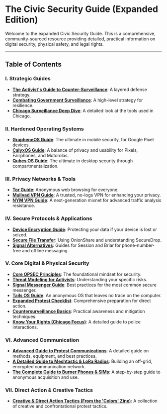 # The Civic Security Guide (Expanded Edition)

Welcome to the expanded Civic Security Guide. This is a comprehensive, community-sourced resource providing detailed, practical information on digital security, physical safety, and legal rights.

---

## Table of Contents

### I. Strategic Guides
*   [**The Activist's Guide to Counter-Surveillance**](./strategic-guides/countering_surveillance_guide.md): A layered defense strategy.
*   [**Combating Government Surveillance**](./strategic-guides/combating_surveillance.md): A high-level strategy for resilience.
*   [**Chicago Surveillance Deep Dive**](./strategic-guides/chicago_surveillance.md): A detailed look at the tools used in Chicago.

### II. Hardened Operating Systems
*   [**GrapheneOS Guide**](./hardened-os/GrapheneOS_Guide.md): The ultimate in mobile security, for Google Pixel devices.
*   [**CalyxOS Guide**](./hardened-os/CalyxOS_Guide.md): A balance of privacy and usability for Pixels, Fairphones, and Motorolas.
*   [**Qubes OS Guide**](./hardened-os/qubes_os_guide.md): The ultimate in desktop security through compartmentalization.

### III. Privacy Networks & Tools
*   [**Tor Guide**](./privacy-networks/Tor_Guide.md): Anonymous web browsing for everyone.
*   [**Mullvad VPN Guide**](./privacy-networks/Mullvad_VPN_Guide.md): A trusted, no-logs VPN for enhancing your privacy.
*   [**NYM VPN Guide**](./privacy-networks/NYM_VPN_Guide.md): A next-generation mixnet for advanced traffic analysis resistance.

### IV. Secure Protocols & Applications
*   [**Device Encryption Guide**](./secure-protocols/device_encryption.md): Protecting your data if your device is lost or seized.
*   [**Secure File Transfer**](./secure-protocols/secure_file_transfer.md): Using OnionShare and understanding SecureDrop.
*   [**Signal Alternatives**](./secure-protocols/signal_alternatives.md): Guides for Session and Briar for phone-number-free and offline messaging.

### V. Core Digital & Physical Security
*   [**Core OPSEC Principles**](./digital-security/opsec_principles_guide.md): The foundational mindset for security.
*   [**Threat Modeling for Activists**](./digital-security/threat_modeling_guide.md): Understanding your specific risks.
*   [**Signal Messenger Guide**](./digital-security/signal_guide.md): Best practices for the most common secure messenger.
*   [**Tails OS Guide**](./digital-security/tails_os_guide.md): An anonymous OS that leaves no trace on the computer.
*   [**Expanded Protest Checklist**](./physical-security/protest_checklist.md): Comprehensive preparation for direct action.
*   [**Countersurveillance Basics**](./physical-security/countersurveillance.md): Practical awareness and mitigation techniques.
*   [**Know Your Rights (Chicago Focus)**](./legal-rights/know_your_rights.md): A detailed guide to police interactions.

### **VI. Advanced Communication**
*   [**Advanced Guide to Protest Communications**](./communication-guides/protest_comms_guide.md): A detailed guide on methods, equipment, and best practices.
*   [**A Detailed Guide to Meshtastic & LoRa Radios**](./communication-guides/meshtastic_lora_guide.md): Building an off-grid, encrypted communication network.
*   [**The Complete Guide to Burner Phones & SIMs**](./communication-guides/burner_phone_guide.md): A step-by-step guide to anonymous acquisition and use.

### **VII. Direct Action & Creative Tactics**
*   [**Creative & Direct Action Tactics (From the 'Colors' Zine)**](./direct-action-guides/creative_protest_zine.md): A collection of creative and confrontational protest tactics.
